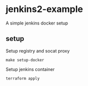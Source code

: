 # jenkins2-example

A simple jenkins docker setup

## setup

Setup registry and socat proxy

    make setup-docker

Setup jenkins container

    terraform apply